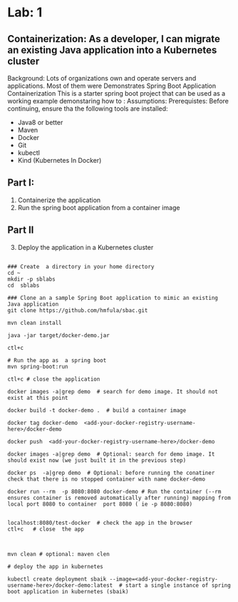 # Lab: 1
## Containerization:  As a developer, I can migrate an existing Java application into a Kubernetes cluster
Background:
Lots of organizations own and operate servers and applications. Most of them were 
Demonstrates Spring Boot Application Containerization
This is a starter spring boot project that can be used as a working example  demonstaring how  to :
Assumptions:
Prerequistes:
Before continuing, ensure tha the following tools are installed: 
- Java8 or better 
- Maven
- Docker
- Git
- kubectl
- Kind (Kubernetes In Docker)

## Part I:
1. Containerize the application
2. Run the spring boot application from a container image

## Part II
3. Deploy the application in a Kubernetes cluster
```

### Create  a directory in your home directory
cd ~
mkdir -p sblabs
cd  sblabs

### Clone an a sample Spring Boot application to mimic an existing Java application
git clone https://github.com/hmfula/sbac.git

mvn clean install

java -jar target/docker-demo.jar

ctl+c 

# Run the app as  a spring boot
mvn spring-boot:run

ctl+c # close the application

docker images -a|grep demo  # search for demo image. It should not exist at this point

docker build -t docker-demo .  # build a container image

docker tag docker-demo  <add-your-docker-registry-username-here>/docker-demo
  
docker push  <add-your-docker-registry-username-here>/docker-demo  

docker images -a|grep demo  # Optional: search for demo image. It should exist now (we just built it in the previous step)

docker ps  -a|grep demo  # Optional: before running the conatiner check that there is no stopped container with name docker-demo
   
docker run --rm  -p 8080:8080 docker-demo # Run the container (--rm ensures container is removed automatically after running) mapping from local port 8080 to container  port 8080 ( ie -p 8080:8080)  

 
localhost:8080/test-docker  # check the app in the browser 
ctl+c   # close  the app


 
mvn clean # optional: maven clen

# deploy the app in kubernetes

kubectl create deployment sbaik --image=<add-your-docker-registry-username-here>/docker-demo:latest  # start a single instance of spring boot application in kubernetes (sbaik) 
```  



